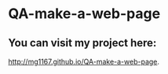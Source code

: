 # QA-make-a-web-page

## You can visit my project here: 
http://mg1167.github.io/QA-make-a-web-page.
